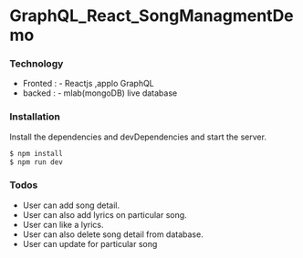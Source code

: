 # GraphQL_React_SongManagmentDemo

				

			

### Technology

 - Fronted : - Reactjs ,applo GraphQL
 - backed : - mlab(mongoDB) live database


### Installation


Install the dependencies and devDependencies and start the server.

```sh
$ npm install
$ npm run dev
```

### Todos

 - User can add song detail.
 - User can also add lyrics on particular song.
 - User can like a lyrics.
 - User can also delete song detail from database.
 - User can update for particular song



